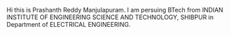 Hi this is Prashanth Reddy Manjulapuram. I am persuing BTech from INDIAN INSTITUTE OF ENGINEERING SCIENCE AND TECHNOLOGY, SHIBPUR in Department of ELECTRICAL ENGINEERING. 
